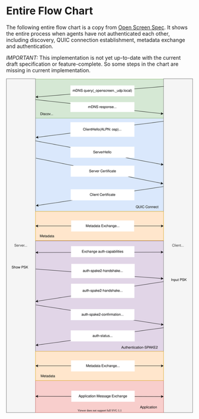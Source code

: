 # Entire Flow Chart

The following entire flow chart is a copy from [Open Screen Spec](https://w3c.github.io/openscreenprotocol/).
It shows the entire process when agents have not authenticated each other,
including discovery, QUIC connection establishment, metadata exchange and
authentication.

*IMPORTANT:* This implementation is not yet up-to-date with the current draft
specification or feature-complete. So some steps in the chart are missing in
current implementation.

![Entire Flow Chart](entire_flow_chart.svg)
